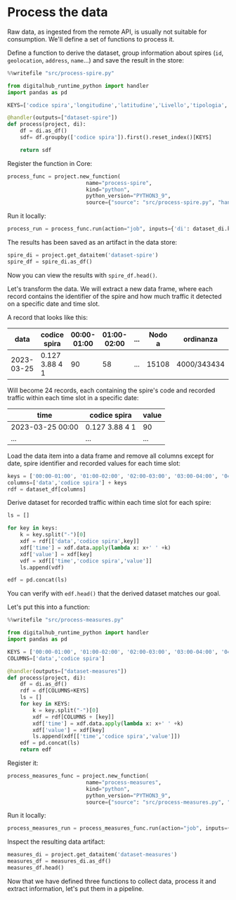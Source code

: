 # Process the data

Raw data, as ingested from the remote API, is usually not suitable for consumption. We'll define a set of functions to process it.

Define a function to derive the dataset, group information about spires (`id`, `geolocation`, `address`, `name`...) and save the result in the store:
``` python
%%writefile "src/process-spire.py"

from digitalhub_runtime_python import handler
import pandas as pd

KEYS=['codice spira','longitudine','latitudine','Livello','tipologia','codice','codice arco','codice via','Nome via', 'stato','direzione','angolo','geopoint']

@handler(outputs=["dataset-spire"])
def process(project, di):
    df = di.as_df()
    sdf= df.groupby(['codice spira']).first().reset_index()[KEYS]

    return sdf
```

Register the function in Core:
``` python
process_func = project.new_function(
                         name="process-spire",
                         kind="python",
                         python_version="PYTHON3_9",
                         source={"source": "src/process-spire.py", "handler": "process"})
```

Run it locally:
``` python
process_run = process_func.run(action="job", inputs={'di': dataset_di.key}, outputs={'dataset-spire': 'dataset-spire'}, local_execution=True)
```

The results has been saved as an artifact in the data store:
``` python
spire_di = project.get_dataitem('dataset-spire')
spire_df = spire_di.as_df()
```

Now you can view the results with `spire_df.head()`.

Let's transform the data. We will extract a new data frame, where each record contains the identifier of the spire and how much traffic it detected on a specific date and time slot.

A record that looks like this:

| data | codice spira | 00:00-01:00 | 01:00-02:00 | ... | Nodo a | ordinanza | stato | codimpsem | direzione | angolo | longitudine | latitudine | geopoint | giorno settimana |
| --- | --- | --- | --- | --- | --- | --- | --- | --- | --- | --- | --- | --- | --- | --- |
| 2023-03-25 | 0.127 3.88 4 1 | 90 | 58 | ... | 15108 | 4000/343434 | A | 125 | NO | 355.0 | 11.370234 | 44.509137 | 44.5091367043883, 11.3702339463537 | Sabato |

Will become 24 records, each containing the spire's code and recorded traffic within each time slot in a specific date:

| time | codice spira | value |
| ---- | ------------ | ----- |
| 2023-03-25 00:00 | 0.127 3.88 4 1 | 90 |
| ... | ... | ... |

Load the data item into a data frame and remove all columns except for date, spire identifier and recorded values for each time slot:
``` python
keys = ['00:00-01:00', '01:00-02:00', '02:00-03:00', '03:00-04:00', '04:00-05:00', '05:00-06:00', '06:00-07:00', '07:00-08:00', '08:00-09:00', '09:00-10:00', '10:00-11:00', '11:00-12:00', '12:00-13:00', '13:00-14:00', '14:00-15:00', '15:00-16:00', '16:00-17:00', '17:00-18:00', '18:00-19:00', '19:00-20:00', '20:00-21:00', '21:00-22:00', '22:00-23:00', '23:00-24:00']
columns=['data','codice spira'] + keys
rdf = dataset_df[columns]
```

Derive dataset for recorded traffic within each time slot for each spire:
``` python
ls = []

for key in keys:
    k = key.split("-")[0]
    xdf = rdf[['data','codice spira',key]]
    xdf['time'] = xdf.data.apply(lambda x: x+' ' +k)
    xdf['value'] = xdf[key]
    vdf = xdf[['time','codice spira','value']]
    ls.append(vdf)

edf = pd.concat(ls)
```

You can verify with `edf.head()` that the derived dataset matches our goal.

Let's put this into a function:
``` python
%%writefile "src/process-measures.py"

from digitalhub_runtime_python import handler
import pandas as pd

KEYS = ['00:00-01:00', '01:00-02:00', '02:00-03:00', '03:00-04:00', '04:00-05:00', '05:00-06:00', '06:00-07:00', '07:00-08:00', '08:00-09:00', '09:00-10:00', '10:00-11:00', '11:00-12:00', '12:00-13:00', '13:00-14:00', '14:00-15:00', '15:00-16:00', '16:00-17:00', '17:00-18:00', '18:00-19:00', '19:00-20:00', '20:00-21:00', '21:00-22:00', '22:00-23:00', '23:00-24:00']
COLUMNS=['data','codice spira']

@handler(outputs=["dataset-measures"])
def process(project, di):
    df = di.as_df()
    rdf = df[COLUMNS+KEYS]
    ls = []
    for key in KEYS:
        k = key.split("-")[0]
        xdf = rdf[COLUMNS + [key]]
        xdf['time'] = xdf.data.apply(lambda x: x+' ' +k)
        xdf['value'] = xdf[key]
        ls.append(xdf[['time','codice spira','value']])
    edf = pd.concat(ls)
    return edf
```

Register it:
``` python
process_measures_func = project.new_function(
                         name="process-measures",
                         kind="python",
                         python_version="PYTHON3_9",
                         source={"source": "src/process-measures.py", "handler": "process"})
```

Run it locally:
``` python
process_measures_run = process_measures_func.run(action="job", inputs={'di': dataset_di.key}, outputs={'dataset-measures': 'dataset-measures'}, local_execution=True)
```

Inspect the resulting data artifact:
``` python
measures_di = project.get_dataitem('dataset-measures')
measures_df = measures_di.as_df()
measures_df.head()
```

Now that we have defined three functions to collect data, process it and extract information, let's put them in a pipeline.